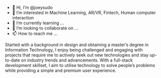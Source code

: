 - 👋 Hi, I’m @joeysudo
- 👀 I’m interested in Machine Learning, AR/VR, Fintech, Human computer interaction
- 🌱 I’m currently learning ...
- 💞️ I’m looking to collaborate on ...
- 📫 How to reach me ...


Started with a background in design and obtaining a master’s degree in Information Technology, I enjoy being challenged and engaging with projects that require me to actively seek out new technologies and stay up-to-date on industry trends and advancements. With a full-stack development skillset, I aim to utilise technology to solve people’s problems while providing a simple and premium user experience.

